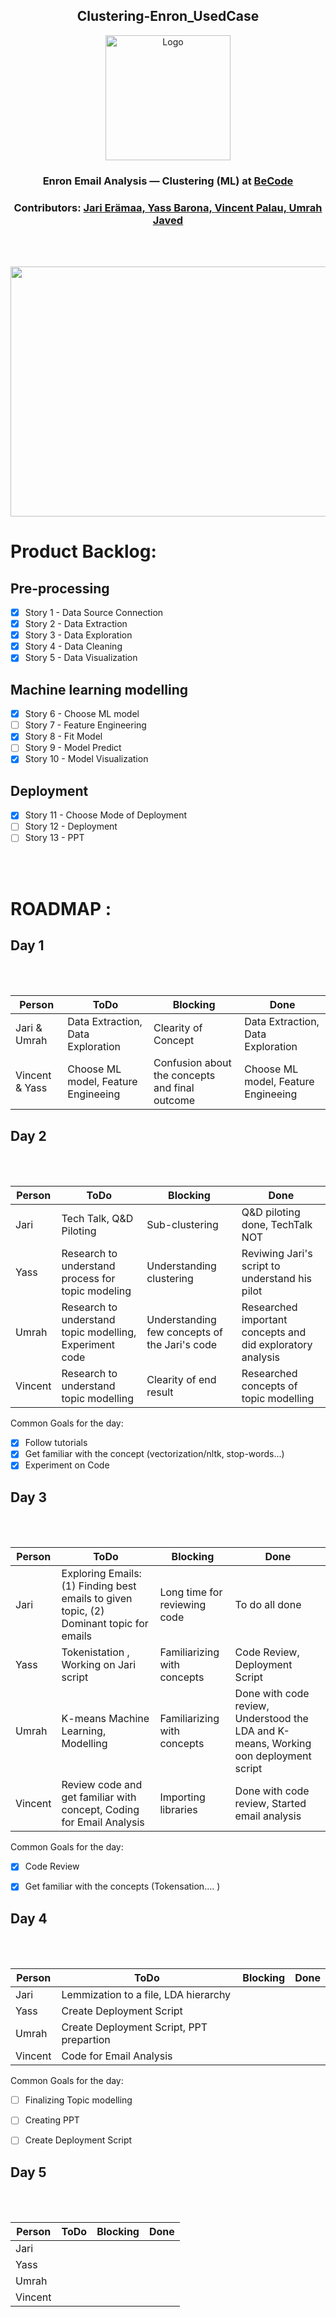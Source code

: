 <h2 align="center">Clustering-Enron_UsedCase</h2> 
<p align="center"><img src="https://becode.org/app/uploads/2021/06/logo-becode.png" alt="Logo" width="200" height="200"></a></p>
<h3 align="center"> Enron Email Analysis — Clustering (ML) at <a href="https://github.com/becodeorg"><strong>BeCode</strong></a></center>
<h3 align="center"> Contributors: <a href="https://github.com/jarieramaa">Jari Erämaa, <a href="https://github.com/yassbarona">Yass Barona, <a href="https://github.com/VincentPalau">Vincent Palau, <a href="https://github.com/UmrahJaved">Umrah Javed</a></h3><br><br>
  
<p align="center"><img src="https://user-images.githubusercontent.com/96992159/162693719-ab5c4ff5-a9d2-412e-836d-282dfd462c55.png" width="800" height="400"></p>
<h1>Product Backlog:</h1> 

## Pre-processing
- [X] Story 1 - Data Source Connection  
- [X] Story 2 - Data Extraction  
- [X] Story 3 - Data Exploration  
- [X] Story 4 - Data Cleaning  
- [X] Story 5 - Data Visualization  

## Machine learning modelling
- [X] Story 6 - Choose ML model  
- [ ] Story 7 - Feature Engineering  
- [X] Story 8 - Fit Model  
- [ ] Story 9 - Model Predict  
- [X] Story 10 - Model Visualization  

## Deployment
- [X] Story 11 - Choose Mode of Deployment  
- [ ] Story 12 - Deployment  
- [ ] Story 13 - PPT  
  
<br><br>
<h1>ROADMAP :</h1>
<h2> Day 1 </h2><br><br>  

| Person      | ToDo | Blocking       | Done   |
| ---------- | ---- | ------------- | ---------
| Jari & Umrah      | Data Extraction, Data Exploration   | Clearity of Concept      | Data Extraction, Data Exploration 
| Vincent & Yass |  Choose ML model, Feature Engineeing | Confusion about the concepts and final outcome | Choose ML model, Feature Engineeing

 
<h2> Day 2 </h2><br><br>
  
| Person      | ToDo | Blocking       | Done |
| ---------- | ---- | ------------- | ----------|
| Jari      |  Tech Talk, Q&D Piloting | Sub-clustering | Q&D piloting done, TechTalk NOT|
| Yass |   Research to understand process for topic modeling |Understanding clustering| Reviwing Jari's script to understand his pilot 
| Umrah |   Research to understand topic modelling, Experiment code| Understanding few concepts of the Jari's code  | Researched important concepts and did exploratory analysis
| Vincent      |   Research to understand topic modelling  | Clearity of end result   | Researched concepts of topic modelling

  Common Goals for the day:
  - [X] Follow tutorials
  - [X] Get familiar with the concept (vectorization/nltk, stop-words...)
  - [X] Experiment on Code

 <h2> Day 3 </h2><br><br>
  
| Person      | ToDo | Blocking       | Done |
| ---------- | ---- | ------------- | ----------|
| Jari      | Exploring Emails: (1) Finding best emails to given topic, (2) Dominant topic for emails  | Long time for reviewing code | To do all done |
| Yass | Tokenistation , Working on Jari script| Familiarizing with concepts  | Code Review, Deployment Script
| Umrah | K-means Machine Learning, Modelling  | Familiarizing with concepts | Done with code review, Understood the LDA and K-means, Working oon deployment script|
| Vincent      | Review code and get familiar with concept, Coding for Email Analysis    |  Importing libraries  | Done with code review, Started email analysis 
 
  Common Goals for the day:
  - [X] Code Review
  - [X] Get familiar with the concepts (Tokensation.... )
   
 
  
  <h2> Day 4 </h2><br><br>
  
| Person      | ToDo | Blocking       | Done|
| ---------- | ---- | ------------- | --------
| Jari      | Lemmization to a file, LDA hierarchy   |       |
| Yass | Create Deployment Script    |  |
| Umrah |Create Deployment Script, PPT prepartion | |
| Vincent      | Code for Email Analysis     |  |
  
Common Goals for the day:
  - [ ] Finalizing Topic modelling
  - [ ] Creating PPT
  - [ ]  Create Deployment Script
    

 <h2> Day 5 </h2><br><br>
  
| Person      | ToDo | Blocking       | Done|
| ---------- | ---- | ------------- | --------
| Jari      |    |       |
| Yass |    |  |
| Umrah |   | |
| Vincent      |      |  |

  
  

